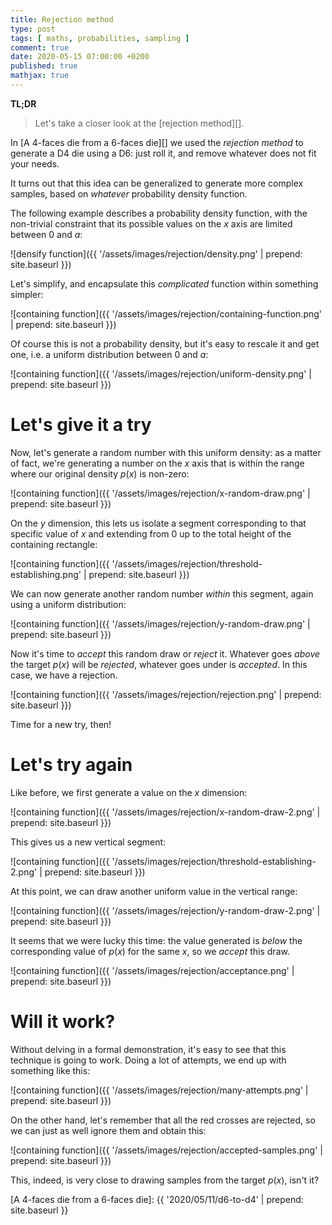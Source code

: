 ```yaml
---
title: Rejection method
type: post
tags: [ maths, probabilities, sampling ]
comment: true
date: 2020-05-15 07:00:00 +0200
published: true
mathjax: true
---
```


**TL;DR**

> Let's take a closer look at the [rejection method][].

In [A 4-faces die from a 6-faces die][] we used the *rejection method*
to generate a D4 die using a D6: just roll it, and remove whatever does
not fit your needs.

It turns out that this idea can be generalized to generate more complex
samples, based on *whatever* probability density function.

The following example describes a probability density function, with the
non-trivial constraint that its possible values on the $x$ axis are
limited between $0$ and $a$:

![densify function]({{ '/assets/images/rejection/density.png' | prepend: site.baseurl }})

Let's simplify, and encapsulate this *complicated* function within
something simpler:

![containing function]({{ '/assets/images/rejection/containing-function.png' | prepend: site.baseurl }})

Of course this is not a probability density, but it's easy to rescale it
and get one, i.e. a uniform distribution between $0$ and $a$:

![containing function]({{ '/assets/images/rejection/uniform-density.png' | prepend: site.baseurl }})

# Let's give it a try

Now, let's generate a random number with this uniform density: as a
matter of fact, we're generating a number on the $x$ axis that is within
the range where our original density $p(x)$ is non-zero:

![containing function]({{ '/assets/images/rejection/x-random-draw.png' | prepend: site.baseurl }})

On the $y$ dimension, this lets us isolate a segment corresponding to
that specific value of $x$ and extending from $0$ up to the total height
of the containing rectangle:

![containing function]({{ '/assets/images/rejection/threshold-establishing.png' | prepend: site.baseurl }})

We can now generate another random number *within* this segment, again
using a uniform distribution:

![containing function]({{ '/assets/images/rejection/y-random-draw.png' | prepend: site.baseurl }})

Now it's time to *accept* this random draw or *reject* it. Whatever goes
*above* the target $p(x)$ will be *rejected*, whatever goes under is
*accepted*. In this case, we have a rejection.

![containing function]({{ '/assets/images/rejection/rejection.png' | prepend: site.baseurl }})

Time for a new try, then!

# Let's try again

Like before, we first generate a value on the $x$ dimension:

![containing function]({{ '/assets/images/rejection/x-random-draw-2.png' | prepend: site.baseurl }})

This gives us a new vertical segment:

![containing function]({{ '/assets/images/rejection/threshold-establishing-2.png' | prepend: site.baseurl }})

At this point, we can draw another uniform value in the vertical range:

![containing function]({{ '/assets/images/rejection/y-random-draw-2.png' | prepend: site.baseurl }})

It seems that we were lucky this time: the value generated is *below*
the corresponding value of $p(x)$ for the same $x$, so we *accept* this
draw.

![containing function]({{ '/assets/images/rejection/acceptance.png' | prepend: site.baseurl }})


# Will it work?

Without delving in a formal demonstration, it's easy to see that this
technique is going to work. Doing a lot of attempts, we end up with
something like this:

![containing function]({{ '/assets/images/rejection/many-attempts.png' | prepend: site.baseurl }})

On the other hand, let's remember that all the red crosses are rejected,
so we can just as well ignore them and obtain this:

![containing function]({{ '/assets/images/rejection/accepted-samples.png' | prepend: site.baseurl }})

This, indeed, is very close to drawing samples from the target $p(x)$,
isn't it?


[A 4-faces die from a 6-faces die]: {{ '2020/05/11/d6-to-d4' | prepend: site.baseurl }}
